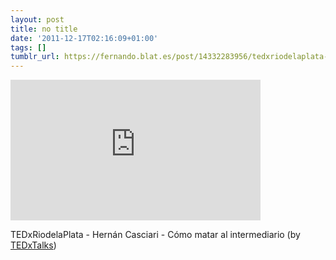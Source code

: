 ```yaml
---
layout: post
title: no title
date: '2011-12-17T02:16:09+01:00'
tags: []
tumblr_url: https://fernando.blat.es/post/14332283956/tedxriodelaplata-hern%C3%A1n-casciari-c%C3%B3mo-matar-al
---
```

<iframe width="400" height="225" id="youtube_iframe" src="https://www.youtube.com/embed/_VEYn3bXz34?feature=oembed&amp;enablejsapi=1&amp;origin=https://safe.txmblr.com&amp;wmode=opaque" frameborder="0" allow="accelerometer; autoplay; encrypted-media; gyroscope; picture-in-picture" allowfullscreen></iframe>  

TEDxRiodelaPlata - Hernán Casciari - Cómo matar al intermediario (by [TEDxTalks](http://www.youtube.com/watch?feature=player_embedded&v=_VEYn3bXz34))
